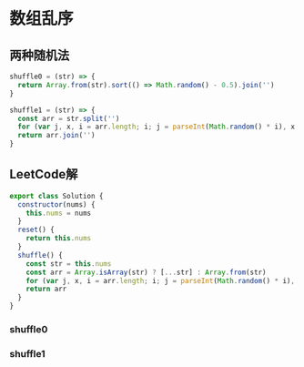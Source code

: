 # 数组乱序


## 两种随机法
```javascript
shuffle0 = (str) => {
  return Array.from(str).sort(() => Math.random() - 0.5).join('')
}

shuffle1 = (str) => {
  const arr = str.split('')
  for (var j, x, i = arr.length; i; j = parseInt(Math.random() * i), x = arr[--i], arr[i] = arr[j], arr[j] = x);
  return arr.join('')
}
```

## LeetCode解
```javascript
export class Solution {
  constructor(nums) {
    this.nums = nums
  }
  reset() {
    return this.nums
  }
  shuffle() {
    const str = this.nums
    const arr = Array.isArray(str) ? [...str] : Array.from(str)
    for (var j, x, i = arr.length; i; j = parseInt(Math.random() * i), x = arr[--i], arr[i] = arr[j], arr[j] = x);
    return arr
  }
}
```
### shuffle0  

<ShuffleNumber />  

### shuffle1  

<LazySudoku />  

<vTalk />
